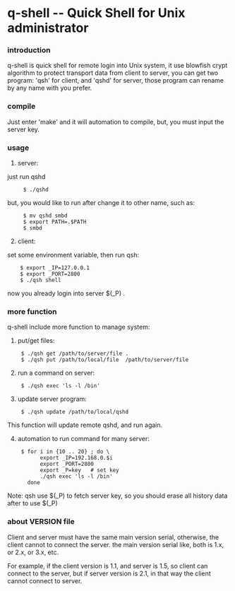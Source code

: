q-shell -- Quick Shell for Unix administrator
=======

### introduction

q-shell is quick shell for remote login into Unix system,
it use blowfish crypt algorithm to protect transport data from client to server,
you can get two program: 'qsh' for client, and 'qshd' for server,
those program can rename by any name with you prefer.

### compile

Just enter 'make' and it will automation to compile, but, you must input the 
server key.

### usage

1. server:

just run qshd

		 $ ./qshd

but, you would like to run after change it to other name, such as:

		 $ mv qshd smbd
		 $ export PATH=.$PATH
		 $ smbd

2. client:

set some environment variable, then run qsh:

		$ export _IP=127.0.0.1
		$ export _PORT=2800
		$ ./qsh shell

now you already login into server $(\_P) .

### more function

q-shell include more function to manage system:

1. put/get files:

		$ ./qsh get /path/to/server/file .
		$ ./qsh put /path/to/local/file  /path/to/server/file

2. run a command on server:

		$ ./qsh exec 'ls -l /bin'

3. update server program:

		$ ./qsh update /path/to/local/qshd

This function will update remote qshd, and run again.

4. automation to run command for many server:

		$ for i in {10 .. 20} ; do \
		      export _IP=192.168.0.$i
		      export _PORT=2800
		      export _P=key   # set key
		      ./qsh exec 'ls -l /bin'
		  done

Note: qsh use $(\_P) to fetch server key, so you should erase all history data after to use $(\_P)

### about VERSION file

Client and server must have the same main version serial, otherwise, the client cannot
to connect the server. the main version serial like, both is 1.x, or 2.x, or 3.x, etc.

For example, if the client version is 1.1, and server is 1.5, so client can connect to
the server, but if server version is 2.1, in that way the client cannot connect to server.


